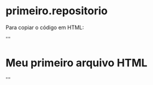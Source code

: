 # primeiro.repositorio

Para copiar o código em HTML:

'''
<html>
<h1>Meu primeiro arquivo HTML</h1>  
</html>
'''
